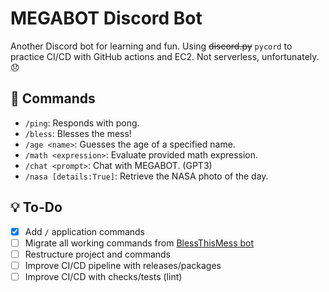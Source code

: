 # MEGABOT Discord Bot
Another Discord bot for learning and fun. Using ~~discord.py~~ `pycord` to practice CI/CD with GitHub actions and EC2. Not serverless, unfortunately. 😞

## 🤖 Commands
- `/ping`: Responds with pong.
- `/bless`: Blesses the mess!
- `/age <name>`: Guesses the age of a specified name.
- `/math <expression>`: Evaluate provided math expression.
- `/chat <prompt>`: Chat with MEGABOT. (GPT3)
- `/nasa [details:True]`: Retrieve the NASA photo of the day.

## 💡 To-Do
- [x] Add `/` application commands
- [ ] Migrate all working commands from [BlessThisMess bot](https://github.com/NicPWNs/Discord-BTM-Bot)
- [ ] Restructure project and commands
- [ ] Improve CI/CD pipeline with releases/packages
- [ ] Improve CI/CD with checks/tests (lint)
